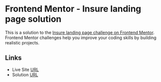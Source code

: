 # Frontend Mentor - Insure landing page solution

This is a solution to the [Insure landing page challenge on Frontend Mentor](https://www.frontendmentor.io/challenges/insure-landing-page-uTU68JV8). Frontend Mentor challenges help you improve your coding skills by building realistic projects.

## Links

- Live Site [URL](https://mhmd-tarek-mhmd.github.io/Insure)
- Solution [URL](https://www.frontendmentor.io/solutions/insure-)